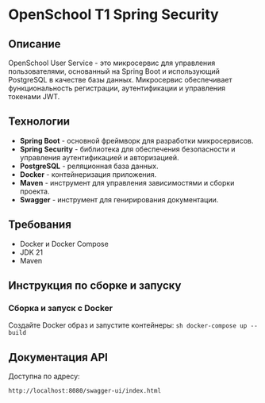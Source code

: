 # OpenSchool T1 Spring Security

## Описание

OpenSchool User Service - это микросервис для управления пользователями, основанный на Spring Boot и использующий PostgreSQL в качестве базы данных. Микросервис обеспечивает функциональность регистрации, аутентификации и управления токенами JWT.

## Технологии

- **Spring Boot** - основной фреймворк для разработки микросервисов.
- **Spring Security** - библиотека для обеспечения безопасности и управления аутентификацией и авторизацией.
- **PostgreSQL** - реляционная база данных.
- **Docker** - контейнеризация приложения.
- **Maven** - инструмент для управления зависимостями и сборки проекта.
- **Swagger** - инструмент для генирирования документации.

## Требования

- Docker и Docker Compose
- JDK 21
- Maven

## Инструкция по сборке и запуску

### Сборка и запуск с Docker

Создайте Docker образ и запустите контейнеры:
    ```sh
    docker-compose up --build
    ```

## Документация API
Доступна по адресу:
```
http://localhost:8080/swagger-ui/index.html
```
